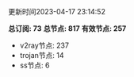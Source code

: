 更新时间2023-04-17 23:14:52

**总订阅: 73**
**总节点: 817**
**有效节点: 257**
- v2ray节点: 237
- trojan节点: 14
- ss节点: 6
